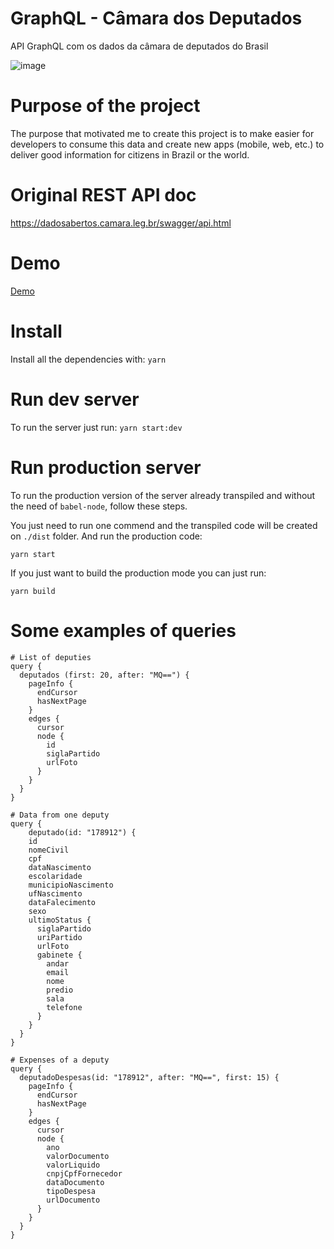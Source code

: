 # GraphQL - Câmara dos Deputados
API GraphQL com os dados da câmara de deputados do Brasil

![image](https://user-images.githubusercontent.com/3718366/56861149-31060600-6996-11e9-9f8b-1e6a2b3043e2.png)

# Purpose of the project

The purpose that motivated me to create this project is to make easier for developers to consume this data and create
new apps (mobile, web, etc.) to deliver good information for citizens in Brazil or the world.

# Original REST API doc

https://dadosabertos.camara.leg.br/swagger/api.html

# Demo

[Demo](https://graphql-camara-deputados.herokuapp.com/)

# Install

Install all the dependencies with: `yarn`

# Run dev server

To run the server just run: `yarn start:dev`

# Run production server

To run the production version of the server already transpiled and without the need of `babel-node`, follow these steps.

You just need to run one commend and the transpiled code will be created on `./dist` folder. And run the production code:

```
yarn start
```

If you just want to build the production mode you can just run:

```
yarn build
```

# Some examples of queries

```
# List of deputies
query {
  deputados (first: 20, after: "MQ==") {
    pageInfo {
      endCursor
      hasNextPage
    }
    edges {
      cursor
      node {
        id
        siglaPartido
        urlFoto
      }
    }
  }
}
```

```
# Data from one deputy
query {
	deputado(id: "178912") {
    id
    nomeCivil
    cpf
    dataNascimento
    escolaridade
    municipioNascimento
    ufNascimento
    dataFalecimento
    sexo
    ultimoStatus {
      siglaPartido
      uriPartido
      urlFoto
      gabinete {
        andar
        email
        nome
        predio
        sala
        telefone
      }
    }
  }
}
```

```
# Expenses of a deputy
query {
  deputadoDespesas(id: "178912", after: "MQ==", first: 15) {
    pageInfo {
      endCursor
      hasNextPage
    }
    edges {
      cursor
      node {
        ano
        valorDocumento
        valorLiquido
        cnpjCpfFornecedor
        dataDocumento
        tipoDespesa
        urlDocumento
      }
    }
  }
}
```
